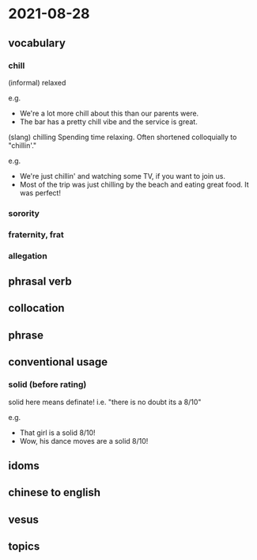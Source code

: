 # 2021-08-28
## vocabulary
### chill
(informal) relaxed

e.g.
- We're a lot more chill about this than our parents were.
- The bar has a pretty chill vibe and the service is great.

(slang) chilling
Spending time relaxing. Often shortened colloquially to "chillin'."

e.g.
- We're just chillin' and watching some TV, if you want to join us.
- Most of the trip was just chilling by the beach and eating great food. It was perfect!

### sorority
### fraternity, frat
### allegation


## phrasal verb

## collocation

## phrase

## conventional usage
### solid (before rating)
solid here means definate! i.e. "there is no doubt its a 8/10"

e.g.
- That girl is a solid 8/10!
- Wow, his dance moves are a solid 8/10!

## idoms

## chinese to english

## vesus

## topics
